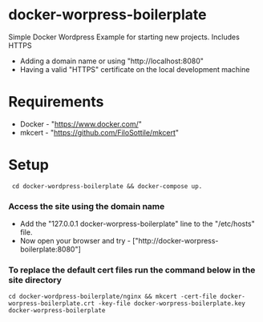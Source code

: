 # docker-worpress-boilerplate
Simple Docker Wordpress Example for starting new projects.  Includes HTTPS

- Adding a domain name or using "http://localhost:8080"
- Having a valid "HTTPS" certificate on the local development machine

# Requirements

- Docker - "https://www.docker.com/"
- mkcert - "https://github.com/FiloSottile/mkcert"

# Setup

```
 cd docker-wordpress-boilerplate && docker-compose up. 
```

### Access the site using the domain name
- Add the "127.0.0.1  docker-worpress-boilerplate" line to the "/etc/hosts" file.
- Now open your browser and try - ["http://docker-worpress-boilerplate:8080"]

### To replace the default cert files run the command below in the site directory

```
cd docker-wordpress-boilerplate/nginx && mkcert -cert-file docker-worpress-boilerplate.crt -key-file docker-worpress-boilerplate.key 
docker-worpress-boilerplate
```